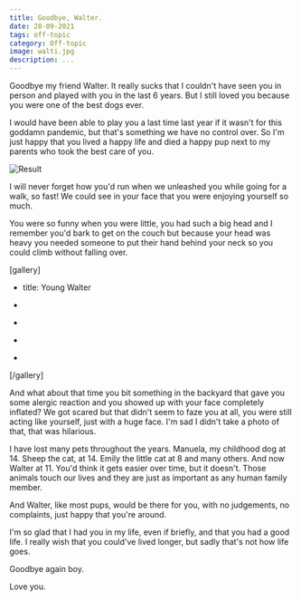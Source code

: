 ```yaml
---
title: Goodbye, Walter.
date: 28-09-2021
tags: off-topic
category: Off-topic
image: walti.jpg
description: ...
---
```


Goodbye my friend Walter. It really sucks that I couldn't have seen you in person and played with you in the last 6 years. But I still loved you because you were one of the best dogs ever.

I would have been able to play you a last time last year if it wasn't for this goddamn pandemic, but that's something we have no control over. So I'm just happy that you lived a happy life and died a happy pup next to my parents who took the best care of you.

![Result](/contents/posts/28-09-2021-goodbye-walter/walti.jpg)

I will never forget how you'd run when we unleashed you while going for a walk, so fast! We could see in your face that you were enjoying yourself so much.

You were so funny when you were little, you had such a big head and I remember you'd bark to get on the couch but because your head was heavy you needed someone to put their hand behind your neck so you could climb without falling over.

[gallery]

- title: Young Walter

- [](/contents/posts/28-09-2021-goodbye-walter/mini-walter-1.jpg)
- [](/contents/posts/28-09-2021-goodbye-walter/mini-walter-2.jpg)
- [](/contents/posts/28-09-2021-goodbye-walter/mini-walter-3.jpg)
- [](/contents/posts/28-09-2021-goodbye-walter/mini-walter-4.jpg)

[/gallery]

And what about that time you bit something in the backyard that gave you some alergic reaction and you showed up with your face completely inflated? We got scared but that didn't seem to faze you at all, you were still acting like yourself, just with a huge face. I'm sad I didn't take a photo of that, that was hilarious.

I have lost many pets throughout the years. Manuela, my childhood dog at 14. Sheep the cat, at 14. Emily the little cat at 8 and many others. And now Walter at 11. You'd think it gets easier over time, but it doesn't. Those animals touch our lives and they are just as important as any human family member.

And Walter, like most pups, would be there for you, with no judgements, no complaints, just happy that you're around.

I'm so glad that I had you in my life, even if briefly, and that you had a good life. I really wish that you could've lived longer, but sadly that's not how life goes.

Goodbye again boy.

Love you.
